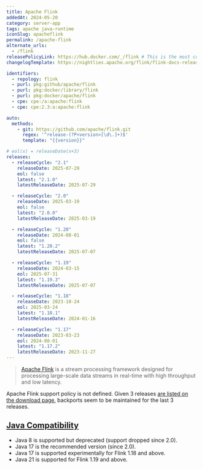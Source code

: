 ```yaml
---
title: Apache Flink
addedAt: 2024-05-20
category: server-app
tags: apache java-runtime
iconSlug: apacheflink
permalink: /apache-flink
alternate_urls:
  - /flink
releasePolicyLink: https://hub.docker.com/_/flink # This is the most conclusive resource
changelogTemplate: https://nightlies.apache.org/flink/flink-docs-release-__RELEASE_CYCLE__/release-notes/flink-__RELEASE_CYCLE__/

identifiers:
  - repology: flink
  - purl: pkg:github/apache/flink
  - purl: pkg:docker/library/flink
  - purl: pkg:docker/apache/flink
  - cpe: cpe:/a:apache:flink
  - cpe: cpe:2.3:a:apache:flink

auto:
  methods:
    - git: https://github.com/apache/flink.git
      regex: '^release-(?P<version>[\d\.]+)$'
      template: "{{version}}"

# eol(x) = releaseDate(x+3)
releases:
  - releaseCycle: "2.1"
    releaseDate: 2025-07-29
    eol: false
    latest: "2.1.0"
    latestReleaseDate: 2025-07-29

  - releaseCycle: "2.0"
    releaseDate: 2025-03-19
    eol: false
    latest: "2.0.0"
    latestReleaseDate: 2025-03-19

  - releaseCycle: "1.20"
    releaseDate: 2024-08-01
    eol: false
    latest: "1.20.2"
    latestReleaseDate: 2025-07-07

  - releaseCycle: "1.19"
    releaseDate: 2024-03-15
    eol: 2025-07-31
    latest: "1.19.3"
    latestReleaseDate: 2025-07-07

  - releaseCycle: "1.18"
    releaseDate: 2023-10-24
    eol: 2025-03-24
    latest: "1.18.1"
    latestReleaseDate: 2024-01-16

  - releaseCycle: "1.17"
    releaseDate: 2023-03-23
    eol: 2024-08-01
    latest: "1.17.2"
    latestReleaseDate: 2023-11-27
---
```


> [Apache Flink](https://flink.apache.org/) is a stream processing
> framework designed for processing large-scale data streams in real-time with
> high throughput and low latency.

Apache Flink support policy is not defined. Given 3 releases [are listed on the download page](https://flink.apache.org/downloads/),
backports seem to be maintained for the last 3 releases.

## [Java Compatibility](https://nightlies.apache.org/flink/flink-docs-release-1.19/docs/deployment/java_compatibility/)

- Java 8 is supported but deprecated (support dropped since 2.0).
- Java 17 is the recommended version (since 2.0).
- Java 17 is supported experimentally for Flink 1.18 and above.
- Java 21 is supported for Flink 1.19 and above.
